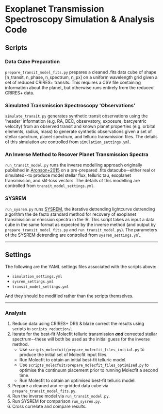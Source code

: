 # Exoplanet Transmission Spectroscopy Simulation & Analysis Code


## Scripts
### Data Cube Preparation
`prepare_transit_model_fits.py` prepares a cleaned .fits data cube of shape [n_transit, n_phase, n_spectrum, n_px] on a uniform wavelength grid given a set of reduced CRIRES+ transits. This requires a CSV file containing information about the planet, but otherwise runs entirely from the reduced CRIRES+ data.

### Simulated Transmission Spectroscopy 'Observations'
`simulate_transit.py` generates synthetic transit observations using the 'header' information (e.g. RA, DEC, observatory, exposure, barcyentric velocity) from an observed transit and known planet properties (e.g. orbital elements, radius, mass) to generate synthetic observations given a set of stellar spectrum, planet spectrum, and telluric transmission files. The details of this simulation are controlled from `simulation_settings.yml`.

### An Inverse Method to Recover Planet Transmission Spectra
`run_transit_model.py` runs the inverse modelling approach originally published in [Aronson+2015](https://ui.adsabs.harvard.edu/abs/2015A%26A...578A.133A/abstract) on a pre-prepared .fits datacube--either real or simulated--to produce model stellar flux, telluric tau, exoplanet transmission, and slit-loss vectors. The details of this modelling are controlled from `transit_model_settings.yml`.

### SYSREM
`run_sysrem.py` runs [SYSREM](https://ui.adsabs.harvard.edu/abs/2005MNRAS.356.1466T/abstract), the iterative detrending lightcurve detrending algorithm the de facto standard method for recovery of exoplanet transmission or emission spectra in the IR. This script takes as input a data cube in the same format as expected by the inverse method (and output by `prepare_transit_model_fits.py` and `run_transit_model.py`). The parameters of the SYSREM detrending are controlled from `sysrem_settings.yml`.

- - - -
## Settings
The following are the YAML settings files associated with the scripts above:
- `simulation_settings.yml`
- `sysrem_settings.yml`
- `transit_model_settings.yml`

And they should be modified rather than the scripts themselves.

- - - -

### Analysis
1. Reduce data using CRIRES+ DRS & blaze correct the results using scripts in `scripts_reduction/`.
2. Iterate for the best-fit Molecfit telluric transmission **_and_** corrected stellar spectrum--these will both be used as the initial guess for the inverse method.
   - Use `scripts_molecfuit/prepare_molecfit_files_initial.py` to produce the initial set of Molecfit input files.
   - Run Molecfit to obtain an initial best-fit telluric model.
   - Use `scripts_molecfuit/prepare_molecfit_files_optimised.py` to optimise the continuum placement prior to running Molecfit a second time.
   - Run Molecfit to obtain an optimised best-fit telluric model.
6. Prepare a cleaned and re-gridded data cube via `prepare_transit_model_fits.py`.
7. Run the inverse model via `run_transit_model.py`.
8. Run SYSREM for comparison `run_sysrem.py`.
9. Cross correlate and compare results.
